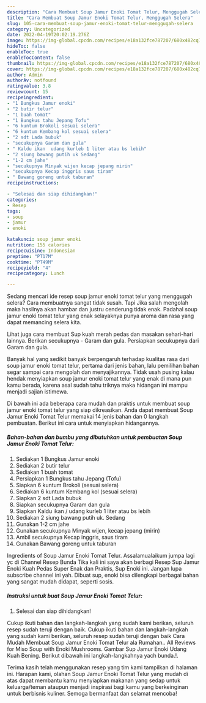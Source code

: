 ```yaml
---
description: "Cara Membuat Soup Jamur Enoki Tomat Telur, Menggugah Selera"
title: "Cara Membuat Soup Jamur Enoki Tomat Telur, Menggugah Selera"
slug: 105-cara-membuat-soup-jamur-enoki-tomat-telur-menggugah-selera
category: Uncategorized
date: 2022-04-19T20:02:19.276Z
image: https://img-global.cpcdn.com/recipes/e18a132fce787207/680x482cq70/soup-jamur-enoki-tomat-telur-foto-resep-utama.jpg
hideToc: false
enableToc: true
enableTocContent: false
thumbnail: https://img-global.cpcdn.com/recipes/e18a132fce787207/680x482cq70/soup-jamur-enoki-tomat-telur-foto-resep-utama.jpg
cover: https://img-global.cpcdn.com/recipes/e18a132fce787207/680x482cq70/soup-jamur-enoki-tomat-telur-foto-resep-utama.jpg
author: Admin
authorAv: notfound
ratingvalue: 3.8
reviewcount: 15
recipeingredient:
- "1 Bungkus Jamur enoki"
- "2 butir telur"
- "1 buah tomat"
- "1 Bungkus tahu Jepang Tofu"
- "6 kuntum Brokoli sesuai selera"
- "6 kuntum Kembang kol sesuai selera"
- "2 sdt Lada bubuk"
- "secukupnya Garam dan gula"
- " Kaldu ikan  udang kurleb 1 liter atau bs lebih"
- "2 siung bawang putih uk Sedang"
- "1-2 cm jahe"
- "secukupnya Minyak wijen kecap jepang mirin"
- "secukupnya Kecap inggris saus tiram"
- " Bawang goreng untuk taburan"
recipeinstructions:

- "Selesai dan siap dihidangkan!"
categories:
- Resep
tags:
- soup
- jamur
- enoki

katakunci: soup jamur enoki 
nutrition: 155 calories
recipecuisine: Indonesian
preptime: "PT17M"
cooktime: "PT49M"
recipeyield: "4"
recipecategory: Lunch

---
```



Sedang mencari ide resep soup jamur enoki tomat telur yang menggugah selera? Cara membuatnya sangat tidak susah. Tapi Jika salah mengolah maka hasilnya akan hambar dan justru cenderung tidak enak. Padahal soup jamur enoki tomat telur yang enak selayaknya punya aroma dan rasa yang dapat memancing selera kita.


Lihat juga cara membuat Sup kuah merah pedas dan masakan sehari-hari lainnya. Berikan secukupnya - Garam dan gula. Persiapkan secukupnya dari Garam dan gula.

Banyak hal yang sedikit banyak berpengaruh terhadap kualitas rasa dari soup jamur enoki tomat telur, pertama dari jenis bahan, lalu pemilihan bahan segar sampai cara mengolah dan menyajikannya. Tidak usah pusing kalau hendak menyiapkan soup jamur enoki tomat telur yang enak di mana pun kamu berada, karena asal sudah tahu triknya maka hidangan ini mampu menjadi sajian istimewa.


Di bawah ini ada beberapa cara mudah dan praktis untuk membuat soup jamur enoki tomat telur yang siap dikreasikan. Anda dapat membuat Soup Jamur Enoki Tomat Telur memakai 14 jenis bahan dan 0 langkah pembuatan. Berikut ini cara untuk menyiapkan hidangannya.

<!--inarticleads1-->

##### Bahan-bahan dan bumbu yang dibutuhkan untuk pembuatan Soup Jamur Enoki Tomat Telur:

1. Sediakan 1 Bungkus Jamur enoki
1. Sediakan 2 butir telur
1. Sediakan 1 buah tomat
1. Persiapkan 1 Bungkus tahu Jepang (Tofu)
1. Siapkan 6 kuntum Brokoli (sesuai selera)
1. Sediakan 6 kuntum Kembang kol (sesuai selera)
1. Siapkan 2 sdt Lada bubuk
1. Siapkan secukupnya Garam dan gula
1. Siapkan  Kaldu ikan / udang kurleb 1 liter atau bs lebih
1. Sediakan 2 siung bawang putih uk. Sedang
1. Gunakan 1-2 cm jahe
1. Gunakan secukupnya Minyak wijen, kecap jepang (mirin)
1. Ambil secukupnya Kecap inggris, saus tiram
1. Gunakan  Bawang goreng untuk taburan


Ingredients of Soup Jamur Enoki Tomat Telur. Assalamualaikum jumpa lagi yc di Channel Resep Bunda Tika kali ini saya akan berbagi Resep Sup Jamur Enoki Kuah Pedas Super Enak dan Praktis, Sup Enoki ini. Jangan lupa subscribe channel ini yah. Dibuat sup, enoki bisa dilengkapi berbagai bahan yang sangat mudah didapat, seperti sosis. 

<!--inarticleads2-->

##### Instruksi untuk buat Soup Jamur Enoki Tomat Telur:


1. Selesai dan siap dihidangkan!

Cukup ikuti bahan dan langkah-langkah yang sudah kami berikan, seluruh resep sudah teruji dengan baik. Cukup ikuti bahan dan langkah-langkah yang sudah kami berikan, seluruh resep sudah teruji dengan baik Cara Mudah Membuat Soup Jamur Enoki Tomat Telur ala Rumahan.. All Reviews for Miso Soup with Enoki Mushrooms. Gambar Sup Jamur Enoki Udang Kuah Bening. Berikut dibawah ini langkah-langkahnya yach bunda.!. 

Terima kasih telah menggunakan resep yang tim kami tampilkan di halaman ini. Harapan kami, olahan Soup Jamur Enoki Tomat Telur yang mudah di atas dapat membantu kamu menyiapkan makanan yang sedap untuk keluarga/teman ataupun menjadi inspirasi bagi kamu yang berkeinginan untuk berbisnis kuliner. Semoga bermanfaat dan selamat mencoba!
